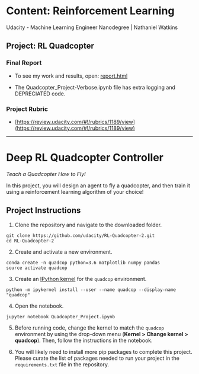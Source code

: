 # Content: Reinforcement Learning
Udacity - Machine Learning Engineer Nanodegree | Nathaniel Watkins
## Project: RL Quadcopter

### Final Report
* To see my work and results, open: 
[report.html](http://htmlpreview.github.com/?https://github.com/TheNathanielWatkins/Reinforcement-Learning-Quadcopter/blob/master/Report.html)

* The Quadcopter_Project-Verbose.ipynb file has extra logging and DEPRECIATED code.

### Project Rubric
* [https://review.udacity.com/#!/rubrics/1189/view](https://review.udacity.com/#!/rubrics/1189/view)

-------

# Deep RL Quadcopter Controller

*Teach a Quadcopter How to Fly!*

In this project, you will design an agent to fly a quadcopter, and then train it using a reinforcement learning algorithm of your choice!

## Project Instructions

1. Clone the repository and navigate to the downloaded folder.

```
git clone https://github.com/udacity/RL-Quadcopter-2.git
cd RL-Quadcopter-2
```

2. Create and activate a new environment.

```
conda create -n quadcop python=3.6 matplotlib numpy pandas
source activate quadcop
```

3. Create an [IPython kernel](http://ipython.readthedocs.io/en/stable/install/kernel_install.html) for the `quadcop` environment.
```
python -m ipykernel install --user --name quadcop --display-name "quadcop"
```

4. Open the notebook.
```
jupyter notebook Quadcopter_Project.ipynb
```

5. Before running code, change the kernel to match the `quadcop` environment by using the drop-down menu (**Kernel > Change kernel > quadcop**). Then, follow the instructions in the notebook.

6. You will likely need to install more pip packages to complete this project.  Please curate the list of packages needed to run your project in the `requirements.txt` file in the repository.
